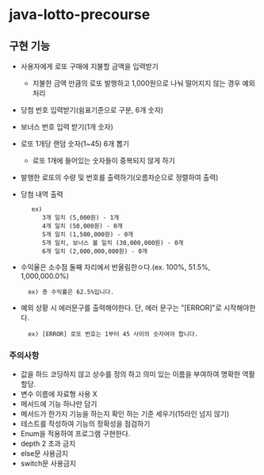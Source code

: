 # java-lotto-precourse

## 구현 기능

- 사용자에게 로또 구매에 지불할 금액을 입력받기
    - 지불한 금액 만큼의 로또 발행하고 1,000원으로 나눠 떨어지지 않는 경우 예외처리
- 당첨 번호 입력받기(쉼표기준으로 구분, 6개 숫자)
- 보너스 번호 입력 받기(1개 숫자)
- 로또 1개당 랜덤 숫자(1~45) 6개 뽑기
  - 로또 1개에 들어있는 숫자들이 중복되지 않게 하기
- 발행한 로또의 수량 및 번호를 출력하기(오름차순으로 정렬하여 출력)
- 당첨 내역 출력 

         ex)
            3개 일치 (5,000원) - 1개
            4개 일치 (50,000원) - 0개
            5개 일치 (1,500,000원) - 0개
            5개 일치, 보너스 볼 일치 (30,000,000원) - 0개
            6개 일치 (2,000,000,000원) - 0개
- 수익율은 소수점 둘째 자리에서 반올림한ㅇ다.(ex. 100%, 51.5%, 1,000,000.0%)

        ex) 총 수익률은 62.5%입니다.

- 예외 상황 시 에러문구를 출력해야한다. 단, 에러 문구는 "[ERROR]"로 시작해야한다.
  
        ex) [ERROR] 로또 번호는 1부터 45 사이의 숫자여야 합니다.

### 주의사항
+ 값을 하드 코딩하지 않고 상수를 정의 하고 의미 있는 이름을 부여하여 명확한 역활 할당.
+ 변수 이름에 자료형 사용 X
+ 메서드에 기능 하나만 담기
+ 메서드가 한가지 기능을 하는지 확인 하는 기준 세우기(15라인 넘지 않기)
+ 테스트를 작성하여 기능의 정확성을 점검하기
+ Enum을 적용하여 프로그램 구현한다.
+ depth 2 초과 금지
+ else문 사용금지
+ switch문 사용금지
